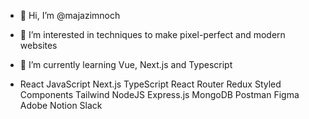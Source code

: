 - 👋 Hi, I’m @majazimnoch
- 👀 I’m interested in techniques to make pixel-perfect and modern websites
- 🌱 I’m currently learning Vue, Next.js and Typescript

- React JavaScript Next.js TypeScript React Router Redux Styled Components Tailwind NodeJS Express.js MongoDB Postman Figma Adobe Notion Slack

<!---
majazimnoch/majazimnoch is a ✨ special ✨ repository because its `README.md` (this file) appears on your GitHub profile.
You can click the Preview link to take a look at your changes.
--->
